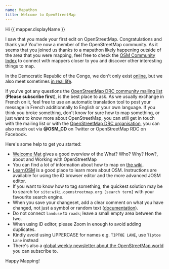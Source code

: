 ```yaml
---
name: Mapathon
title: Welcome to OpenStreetMap
---
```


Hi {{ mapper.displayName }}

I saw that you made your first edit on OpenStreetMap. Congratulations and thank you! You're now a member of the OpenStreetMap community.
As it seems that you joined us thanks to a mapathon likely happening outside of the area that you were mapping, feel free to check the [OSM Community Index](https://openstreetmap.community/) to connect with mappers closer to you and discover other interesting things to map.

In the Democratic Republic of the Congo, we don't only exist [online](https://openstreetmap.cd/), but we also meet sometimes [in real life](https://wiki.openstreetmap.org/wiki/Congo-Kinshasa/Calendrier).

If you've got any questions the [OpenStreetMap DRC community mailing list](https://lists.openstreetmap.org/listinfo/talk-cd) (**Please subscribe first**), is the best place to ask. As we usually exchange in French on it, feel free to use an automatic translation tool to post your message in French additionnally to English or your own language. If you think you broke something, don't know for sure how to map something, or just want to know more about OpenStreetMap, you can still get in touch with the mailing list or with the [OpenStreetMap DRC organisation](contact@openstreetmap.cd), you can also reach out via __@OSM_CD__ on Twitter or OpenStreetMap RDC on Facebook.

Here's some help to get you started:

* [Welcome Mat](https://welcome.openstreetmap.org/) gives a good overview of the What? Who? Why? How?, about and Working with OpenStreetMap 
* You can find a lot of information about how to map on [the wiki](https://wiki.openstreetmap.org/wiki/).  
* [LearnOSM](http://learnosm.org) is a good place to learn more about OSM. Instructions are available for using the iD browser editor and the more advanced JOSM editor.
* If you want to know how to tag something, the quickest solution may be to search for `site:wiki.openstreetmap.org [search term]` with your favourite search engine.
* When you save your changeset, add a clear comment on what you have changed, not just a symbol or random text ([documentation](https://wiki.openstreetmap.org/wiki/Good_changeset_comments)).
* Do not connect `landuse` to `roads`; leave a small empty area between the two.
* When using iD editor, please Zoom in enough to avoid adding duplicates.
* Kindly avoid using UPPERCASE for names e.g. `TIPTOE LANE`, use `Tiptoe Lane` instead
* There's also a [global weekly newsletter about the OpenStreetMap world](https://weeklyosm.eu/) you can subscribe to.

Happy Mapping!
